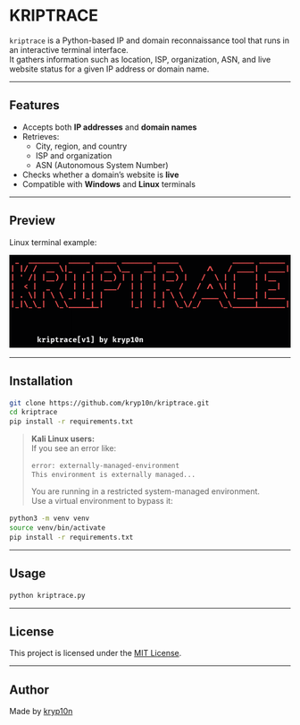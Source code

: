 # KRIPTRACE

`kriptrace` is a Python-based IP and domain reconnaissance tool that runs in an interactive terminal interface.  
It gathers information such as location, ISP, organization, ASN, and live website status for a given IP address or domain name.

---

## Features

- Accepts both **IP addresses** and **domain names**
- Retrieves:
  - City, region, and country
  - ISP and organization
  - ASN (Autonomous System Number)
- Checks whether a domain’s website is **live**
- Compatible with **Windows** and **Linux** terminals

---

## Preview

Linux terminal example:

![kriptrace demo](screenshots/linux-demo.png)

---

## Installation

```bash
git clone https://github.com/kryp10n/kriptrace.git
cd kriptrace
pip install -r requirements.txt
```

> **Kali Linux users:**  
> If you see an error like:
>
> ```
> error: externally-managed-environment
> This environment is externally managed...
> ```
>
> You are running in a restricted system-managed environment.  
> Use a virtual environment to bypass it:

```bash
python3 -m venv venv
source venv/bin/activate
pip install -r requirements.txt
```

---

## Usage

```bash
python kriptrace.py
```

---

## License

This project is licensed under the [MIT License](LICENSE).

---

## Author

Made by [kryp10n](https://github.com/kryp10n)
